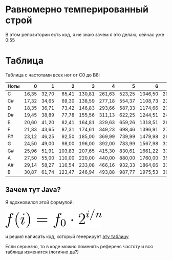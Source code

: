 # Равномерно темперированный строй

В этом репозитории есть код, я не знаю зачем я это делаю, сейчас уже 0:55

# Таблица

Таблица с частотами всех нот от C0 до B8:

| Ноты |     0 |     1 |      2 |      3 |      4 |      5 |       6 |       7 |       8 |
|------|------:|------:|-------:|-------:|-------:|-------:|--------:|--------:|--------:|
| C    | 16,35 | 32,70 |  65,41 | 130,81 | 261,63 | 523,25 | 1046,50 | 2093,00 | 4186,01 |
| C#   | 17,32 | 34,65 |  69,30 | 138,59 | 277,18 | 554,37 | 1108,73 | 2217,46 | 4434,92 |
| D    | 18,35 | 36,71 |  73,42 | 146,83 | 293,66 | 587,33 | 1174,66 | 2349,32 | 4698,64 |
| D#   | 19,45 | 38,89 |  77,78 | 155,56 | 311,13 | 622,25 | 1244,51 | 2489,02 | 4978,03 |
| E    | 20,60 | 41,20 |  82,41 | 164,81 | 329,63 | 659,26 | 1318,51 | 2637,02 | 5274,04 |
| F    | 21,83 | 43,65 |  87,31 | 174,61 | 349,23 | 698,46 | 1396,91 | 2793,83 | 5587,65 |
| F#   | 23,12 | 46,25 |  92,50 | 185,00 | 369,99 | 739,99 | 1479,98 | 2959,96 | 5919,91 |
| G    | 24,50 | 49,00 |  98,00 | 196,00 | 392,00 | 783,99 | 1567,98 | 3135,96 | 6271,93 |
| G#   | 25,96 | 51,91 | 103,83 | 207,65 | 415,30 | 830,61 | 1661,22 | 3322,44 | 6644,88 |
| A    | 27,50 | 55,00 | 110,00 | 220,00 | 440,00 | 880,00 | 1760,00 | 3520,00 | 7040,00 |
| A#   | 29,14 | 58,27 | 116,54 | 233,08 | 466,16 | 932,33 | 1864,66 | 3729,31 | 7458,62 |
| B    | 30,87 | 61,74 | 123,47 | 246,94 | 493,88 | 987,77 | 1975,53 | 3951,07 | 7902,13 |

## Зачем тут Java?

Я вдохновился этой формулой:

![формула](formula.png)

и решил написать код, который генерирует [эту таблицу](#Таблица)

Если серьезно, то в коде можно поменять референс частоту и вся таблица изменится (логично да?)